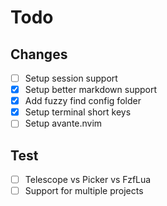 # Todo

## Changes

- [ ] Setup session support
- [x] Setup better markdown support
- [x] Add fuzzy find config folder
- [x] Setup terminal short keys
- [ ] Setup avante.nvim

## Test

- [ ] Telescope vs Picker vs FzfLua
- [ ] Support for multiple projects
